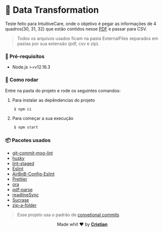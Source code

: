 # 💾 Data Transformation

Teste feito para IntuitiveCare, onde o objetivo é pegar as informações de 4 quadros(30, 31, 32) que estão contidos nesse [PDF](http://www.ans.gov.br/images/stories/Plano_de_saude_e_Operadoras/tiss/Padrao_tiss/tiss3/Padrao_TISS_Componente_Organizacional_201704.pdf) e passar para CSV.

> Todos os arquivos usados ficam na pasta ExternalFiles separados em pastas por sua extensão (pdf, csv e zip).

### 🎒 Pré-requisitos

- Node.js >=v12.16.3

### 🏁 Como rodar

Entre na pasta do projeto e rode os seguintes comandos:

1. Para instalar as depêndencias do projeto

```bash
    $ npm ci
```

2. Para começar a sua execução

```bash
    $ npm start
```

### 📦 Pacotes usados

- [git-commit-msg-lint](https://www.npmjs.com/package/git-commit-msg-linter)
- [husky](https://www.npmjs.com/package/husky)
- [lint-staged](https://www.npmjs.com/package/lint-staged)
- [Eslint](https://eslint.org/)
- [AirBnB-Config-Eslint](https://github.com/airbnb/javascript)
- [Prettier](https://prettier.io/)
- [ora](https://github.com/sindresorhus/ora)
- [pdf-parse](https://www.npmjs.com/package/pdf-parse)
- [readlineSync](https://www.npmjs.com/package/readline-sync)
- [Sucrase](https://www.npmjs.com/package/sucrase)
- [zip-a-folder](https://www.npmjs.com/package/zip-a-folder)

> Esse projeto usa o padrão de [convetional commits](https://github.com/conventional-changelog/commitlint)

<p align="center">Made whit ❤️ by <strong><a href="http://cristuker.github.io" target="blank" >Cristian</></p></strong>
